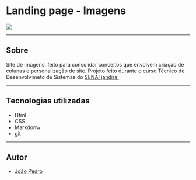 # Landing page - Imagens


![](./image.png )

---
## Sobre
Site de imagens, feito para consolidar conceitos que envolvem criação de colunas e personalização de site. Projeto feito durante o curso Técnico de Desenvolvimeto de Sistemas do [SENAI jandira.](https://sp.senai.br/unidade/jandira/)

---

## Tecnologias utilizadas
- Html
- CSS
- Markdonw
- git

---
## Autor

- [João Pedro]()

